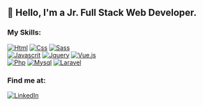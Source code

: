## 👋 Hello, I'm a Jr. Full Stack Web Developer.

### My Skills:

[![Html](https://img.shields.io/badge/Html-ff0000?style=for-the-badge&logo=html&logoColor=white&labelColor=101010)](https://www.w3schools.com/html/default.asp)
[![Css](https://img.shields.io/badge/Css-0000cd?style=for-the-badge&logo=css&logoColor=white&labelColor=101010)](https://www.w3schools.com/css/default.asp)
[![Sass](https://img.shields.io/badge/Sass-c76494?style=for-the-badge&logo=sass&logoColor=white&labelColor=101010)](https://sass-lang.com/)</br>
[![Javascrit](https://img.shields.io/badge/Javascript-fff700?style=for-the-badge&logo=javascript&logoColor=white&labelColor=101010)](https://www.w3schools.com/js/default.asp)
[![Jquery](https://img.shields.io/badge/Jquery-324ab2?style=for-the-badge&logo=jquery&logoColor=white&labelColor=101010)](https://jquery.com/)
[![Vue.js](https://img.shields.io/badge/Vue.js-3fb27f?style=for-the-badge&logo=vue.js&logoColor=white&labelColor=101010)](https://vuejs.org/)</br>
[![Php](https://img.shields.io/badge/Php-7377ad?style=for-the-badge&logo=php&logoColor=white&labelColor=101010)](https://www.php.net/)
[![Mysql](https://img.shields.io/badge/Mysql-ffa500?style=for-the-badge&logo=mysql&logoColor=white&labelColor=101010)](https://www.mysql.com/it/)
[![Laravel](https://img.shields.io/badge/Laravel-f72c1f?style=for-the-badge&logo=laravel&logoColor=white&labelColor=101010)](https://laravel.com/)

### Find me at:

[![LinkedIn](https://img.shields.io/badge/Linkedin-0a66c2?style=for-the-badge&logo=linkedin&logoColor=white&labelColor=101010)](https://www.linkedin.com/in/annalisa-de-santis-354a7b205)

